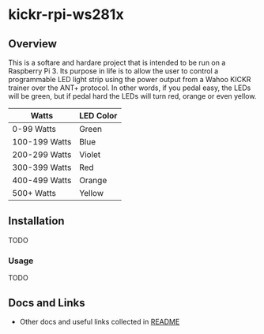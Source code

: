 # kickr-rpi-ws281x

## Overview

This is a softare and hardare project that is intended to be run on a Raspberry Pi 3.  Its purpose in life is to allow the user to control a programmable LED light strip using the power output from a Wahoo KICKR trainer over the ANT+ protocol.  In other words, if you pedal easy, the LEDs will be green, but if pedal hard the LEDs will turn red, orange or even yellow.

| Watts | LED Color |
| --- | ----------- |
| 0-99 Watts | Green |
| 100-199 Watts | Blue |
| 200-299 Watts | Violet |
| 300-399 Watts | Red |
| 400-499 Watts | Orange |
| 500+ Watts | Yellow |

## Installation

TODO

### Usage

TODO

## Docs and Links

- Other docs and useful links collected in [README](docs/README.md)

